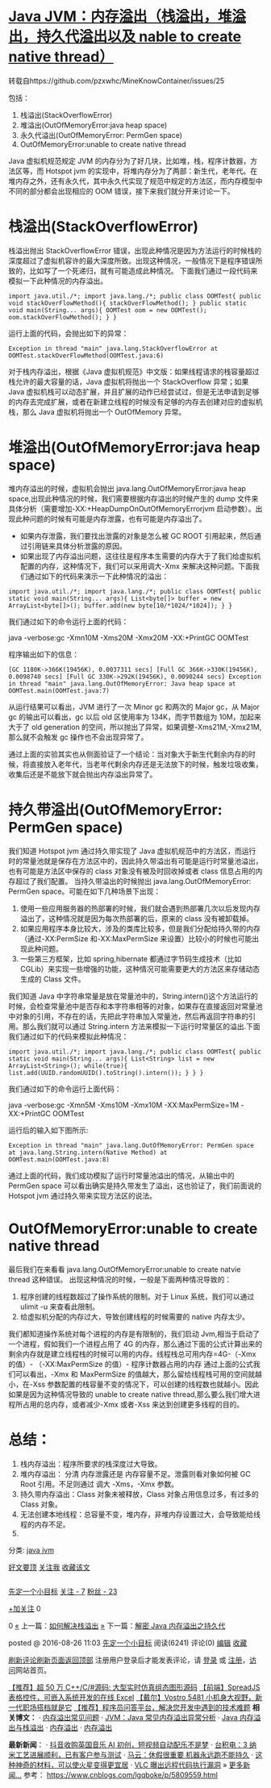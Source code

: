 # [Java JVM：内存溢出（栈溢出，堆溢出，持久代溢出以及 nable to create native thread）](https://www.cnblogs.com/lgqboke/p/5809559.html)

转载自https://github.com/pzxwhc/MineKnowContainer/issues/25

包括：

1. 栈溢出(StackOverflowError)
2. 堆溢出(OutOfMemoryError:java heap space)
3. 永久代溢出(OutOfMemoryError: PermGen space)
4. OutOfMemoryError:unable to create native thread

Java 虚拟机规范规定 JVM 的内存分为了好几块，比如堆，栈，程序计数器，方法区等，而 Hotspot jvm 的实现中，将堆内存分为了两部：新生代，老年代。在堆内存之外，还有永久代，其中永久代实现了规范中规定的方法区，而内存模型中不同的部分都会出现相应的 OOM 错误，接下来我们就分开来讨论一下。

# []()栈溢出(StackOverflowError)

栈溢出抛出 StackOverflowError 错误，出现此种情况是因为方法运行的时候栈的深度超过了虚拟机容许的最大深度所致。出现这种情况，一般情况下是程序错误所致的，比如写了一个死递归，就有可能造成此种情况。 下面我们通过一段代码来模拟一下此种情况的内存溢出。

```
import java.util./*; import java.lang./*; public class OOMTest{ public void stackOverFlowMethod(){ stackOverFlowMethod(); } public static void main(String... args){ OOMTest oom = new OOMTest(); oom.stackOverFlowMethod(); } }
```

运行上面的代码，会抛出如下的异常：

```
Exception in thread "main" java.lang.StackOverflowError at OOMTest.stackOverFlowMethod(OOMTest.java:6)
```

对于栈内存溢出，根据《Java 虚拟机规范》中文版：如果线程请求的栈容量超过栈允许的最大容量的话，Java 虚拟机将抛出一个 StackOverflow 异常；如果 Java 虚拟机栈可以动态扩展，并且扩展的动作已经尝试过，但是无法申请到足够的内存去完成扩展，或者在新建立线程的时候没有足够的内存去创建对应的虚拟机栈，那么 Java 虚拟机将抛出一个 OutOfMemory 异常。

# []()堆溢出(OutOfMemoryError:java heap space)

堆内存溢出的时候，虚拟机会抛出 java.lang.OutOfMemoryError:java heap space,出现此种情况的时候，我们需要根据内存溢出的时候产生的 dump 文件来具体分析（需要增加-XX:+HeapDumpOnOutOfMemoryErrorjvm 启动参数）。出现此种问题的时候有可能是内存泄露，也有可能是内存溢出了。

- 如果内存泄露，我们要找出泄露的对象是怎么被 GC ROOT 引用起来，然后通过引用链来具体分析泄露的原因。
- 如果出现了内存溢出问题，这往往是程序本生需要的内存大于了我们给虚拟机配置的内存，这种情况下，我们可以采用调大-Xmx 来解决这种问题。下面我们通过如下的代码来演示一下此种情况的溢出：

```
import java.util./*; import java.lang./*; public class OOMTest{ public static void main(String... args){ List<byte[]> buffer = new ArrayList<byte[]>(); buffer.add(new byte[10/*1024/*1024]); } }
```

我们通过如下的命令运行上面的代码：

java -verbose:gc -Xmn10M -Xms20M -Xmx20M -XX:+PrintGC OOMTest

程序输出如下的信息：

```
[GC 1180K->366K(19456K), 0.0037311 secs] [Full GC 366K->330K(19456K), 0.0098740 secs] [Full GC 330K->292K(19456K), 0.0090244 secs] Exception in thread "main" java.lang.OutOfMemoryError: Java heap space at OOMTest.main(OOMTest.java:7)
```

从运行结果可以看出，JVM 进行了一次 Minor gc 和两次的 Major gc，从 Major gc 的输出可以看出，gc 以后 old 区使用率为 134K，而字节数组为 10M，加起来大于了 old generation 的空间，所以抛出了异常，如果调整-Xms21M,-Xmx21M,那么就不会触发 gc 操作也不会出现异常了。

通过上面的实验其实也从侧面验证了一个结论：当对象大于新生代剩余内存的时候，将直接放入老年代，当老年代剩余内存还是无法放下的时候，触发垃圾收集，收集后还是不能放下就会抛出内存溢出异常了。

# []()持久带溢出(OutOfMemoryError: PermGen space)

我们知道 Hotspot jvm 通过持久带实现了 Java 虚拟机规范中的方法区，而运行时的常量池就是保存在方法区中的，因此持久带溢出有可能是运行时常量池溢出，也有可能是方法区中保存的 class 对象没有被及时回收掉或者 class 信息占用的内存超过了我们配置。
当持久带溢出的时候抛出 java.lang.OutOfMemoryError: PermGen space。可能在如下几种场景下出现：

1. 使用一些应用服务器的热部署的时候，我们就会遇到热部署几次以后发现内存溢出了，这种情况就是因为每次热部署的后，原来的 class 没有被卸载掉。
1. 如果应用程序本身比较大，涉及的类库比较多，但是我们分配给持久带的内存（通过-XX:PermSize 和-XX:MaxPermSize 来设置）比较小的时候也可能出现此种问题。
1. 一些第三方框架，比如 spring,hibernate 都通过字节码生成技术（比如 CGLib）来实现一些增强的功能，这种情况可能需要更大的方法区来存储动态生成的 Class 文件。

我们知道 Java 中字符串常量是放在常量池中的，String.intern()这个方法运行的时候，会检查常量池中是否存和本字符串相等的对象，如果存在直接返回对常量池中对象的引用，不存在的话，先把此字符串加入常量池，然后再返回字符串的引用。那么我们就可以通过 String.intern 方法来模拟一下运行时常量区的溢出.下面我们通过如下的代码来模拟此种情况：

```
import java.util./*; import java.lang./*; public class OOMTest{ public static void main(String... args){ List<String> list = new ArrayList<String>(); while(true){ list.add(UUID.randomUUID().toString().intern()); } } }
```

我们通过如下的命令运行上面代码：

java -verbose:gc -Xmn5M -Xms10M -Xmx10M -XX:MaxPermSize=1M -XX:+PrintGC OOMTest

运行后的输入如下图所示:

```
Exception in thread "main" java.lang.OutOfMemoryError: PermGen space at java.lang.String.intern(Native Method) at OOMTest.main(OOMTest.java:8)
```

通过上面的代码，我们成功模拟了运行时常量池溢出的情况，从输出中的 PermGen space 可以看出确实是持久带发生了溢出，这也验证了，我们前面说的 Hotspot jvm 通过持久带来实现方法区的说法。

# []()OutOfMemoryError:unable to create native thread

最后我们在来看看 java.lang.OutOfMemoryError:unable to create natvie thread 这种错误。 出现这种情况的时候，一般是下面两种情况导致的：

1. 程序创建的线程数超过了操作系统的限制。对于 Linux 系统，我们可以通过 ulimit -u 来查看此限制。
2. 给虚拟机分配的内存过大，导致创建线程的时候需要的 native 内存太少。

我们都知道操作系统对每个进程的内存是有限制的，我们启动 Jvm,相当于启动了一个进程，假如我们一个进程占用了 4G 的内存，那么通过下面的公式计算出来的剩余内存就是建立线程栈的时候可以用的内存。线程栈总可用内存=4G-（-Xmx 的值）- （-XX:MaxPermSize 的值）- 程序计数器占用的内存
通过上面的公式我们可以看出，-Xmx 和 MaxPermSize 的值越大，那么留给线程栈可用的空间就越小，在-Xss 参数配置的栈容量不变的情况下，可以创建的线程数也就越小。因此如果是因为这种情况导致的 unable to create native thread,那么要么我们增大进程所占用的总内存，或者减少-Xmx 或者-Xss 来达到创建更多线程的目的。

# []()总结：

1. 栈内存溢出：程序所要求的栈深度过大导致。
1. 堆内存溢出： 分清 内存泄露还是 内存容量不足。泄露则看对象如何被 GC Root 引用。不足则通过 调大 -Xms，-Xmx 参数。
1. 持久带内存溢出：Class 对象未被释放，Class 对象占用信息过多，有过多的 Class 对象。
1. 无法创建本地线程：总容量不变，堆内存，非堆内存设置过大，会导致能给线程的内存不足。
1.

分类: [java jvm](https://www.cnblogs.com/lgqboke/category/873107.html)

[好文要顶]() [关注我]() [收藏该文]() [![]()]("分享至新浪微博") [![]()]("分享至微信")

[![]()](https://home.cnblogs.com/u/lgqboke/)

[先定一个小目标](https://home.cnblogs.com/u/lgqboke/)
[关注 - 7](https://home.cnblogs.com/u/lgqboke/followees)
[粉丝 - 23](https://home.cnblogs.com/u/lgqboke/followers)

[+加关注]()
0

0
[«](https://www.cnblogs.com/lgqboke/p/5809513.html) 上一篇：[如何解决栈溢出](https://www.cnblogs.com/lgqboke/p/5809513.html '发布于2016-08-26 10:56')
[»](https://www.cnblogs.com/lgqboke/p/5809589.html) 下一篇：[解密 Java 内存溢出之持久代](https://www.cnblogs.com/lgqboke/p/5809589.html '发布于2016-08-26 11:11')

posted @ 2016-08-26 11:03 [先定一个小目标](https://www.cnblogs.com/lgqboke/) 阅读(6241) 评论(0) [编辑](https://i.cnblogs.com/EditPosts.aspx?postid=5809559) [收藏]()[]()

[]()

[刷新评论]()[刷新页面]()[返回顶部]()
注册用户登录后才能发表评论，请 [登录]() 或 [注册]()，[访问](http://www.cnblogs.com)网站首页。

[【推荐】超 50 万 C++/C/#源码: 大型实时仿真组态图形源码](http://www.ucancode.com/index.htm)
[【前端】SpreadJS 表格控件，可嵌入系统开发的在线 Excel](https://www.grapecity.com.cn/developer/spreadjs?utm_source=cnblogs&utm_medium=blogpage&utm_term=bottom&utm_content=SpreadJS&utm_campaign=community)
[【戴尔】Vostro 5481 小机身大视野，新一代职场搭档就是它](https://group.cnblogs.com/topic/81799.html)
[【推荐】程序员问答平台，解决您开发中遇到的技术难题](https://q.cnblogs.com/)
**相关博文：**
· [内存溢出常见问题](https://www.cnblogs.com/binghuaZhang/p/10780336.html)
· [JVM：Java 常见内存溢出异常分析](https://www.cnblogs.com/ITtangtang/p/8082904.html)
· [Java 内存溢出与栈溢出](https://www.cnblogs.com/jice/p/10520062.html)
· [内存溢出](https://www.cnblogs.com/wuchanming/p/9097259.html)
· [内存溢出](https://www.cnblogs.com/tp123/p/6479143.html)

**最新新闻**：
· [抖音收购英国音乐 AI 初创，短视频自动配乐不是梦](https://news.cnblogs.com/n/628709/)
· [台积电：3 纳米工艺进展顺利，已有客户参与测试](https://news.cnblogs.com/n/628708/)
· [马云：休假很重要 机器永远跑不能持久](https://news.cnblogs.com/n/628707/)
· [这种神奇的材料，可以使火星变得更宜居](https://news.cnblogs.com/n/628706/)
· [VLC 曝出远程代码执行漏洞](https://news.cnblogs.com/n/628705/)
» [更多新闻...](http://news.cnblogs.com/ 'IT新闻')
参考： https://www.cnblogs.com/lgqboke/p/5809559.html
